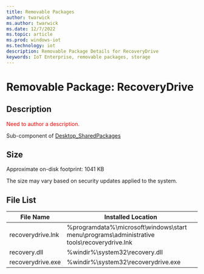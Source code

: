 ```yaml
---
title: Removable Packages
author: twarwick
ms.author: twarwick
ms.date: 12/7/2022
ms.topic: article
ms.prod: windows-iot
ms.technology: iot
description: Removable Package Details for RecoveryDrive
keywords: IoT Enterprise, removable packages, storage
---
```


# Removable Package: RecoveryDrive
## Description
<span style="color:red"> Need to author a description. </span>

Sub-component of [Desktop_SharedPackages](/windows/iot/iot-enterprise/removable-packages/removable-package-details/removable-package-Desktop_SharedPackages)

## Size
Approximate on-disk footprint: 1041 KB

The size may vary based on security updates applied to the system.
## File List
| File Name | Installed Location |
|-----------|--------------------|
| recoverydrive.lnk | %programdata%\microsoft\windows\start menu\programs\administrative tools\recoverydrive.lnk |
| recovery.dll      | %windir%\system32\recovery.dll |
| recoverydrive.exe | %windir%\system32\recoverydrive.exe |
